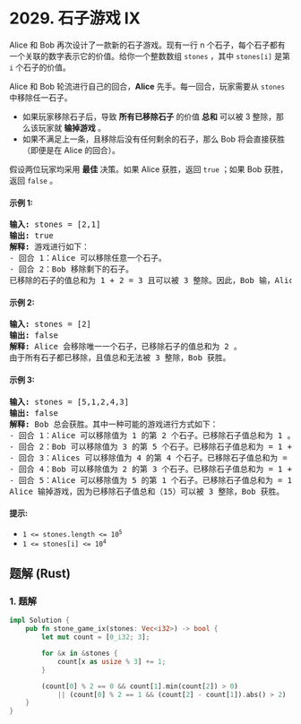 # 2029. 石子游戏 IX
Alice 和 Bob 再次设计了一款新的石子游戏。现有一行 n 个石子，每个石子都有一个关联的数字表示它的价值。给你一个整数数组 `stones` ，其中 `stones[i]` 是第 `i` 个石子的价值。

Alice 和 Bob 轮流进行自己的回合，**Alice** 先手。每一回合，玩家需要从 `stones` 中移除任一石子。

* 如果玩家移除石子后，导致 **所有已移除石子** 的价值 **总和** 可以被 3 整除，那么该玩家就 **输掉游戏** 。
* 如果不满足上一条，且移除后没有任何剩余的石子，那么 Bob 将会直接获胜（即便是在 Alice 的回合）。

假设两位玩家均采用 **最佳** 决策。如果 Alice 获胜，返回 `true` ；如果 Bob 获胜，返回 `false` 。

#### 示例 1:
<pre>
<strong>输入:</strong> stones = [2,1]
<strong>输出:</strong> true
<strong>解释:</strong> 游戏进行如下：
- 回合 1：Alice 可以移除任意一个石子。
- 回合 2：Bob 移除剩下的石子。
已移除的石子的值总和为 1 + 2 = 3 且可以被 3 整除。因此，Bob 输，Alice 获胜。
</pre>

#### 示例 2:
<pre>
<strong>输入:</strong> stones = [2]
<strong>输出:</strong> false
<strong>解释:</strong> Alice 会移除唯一一个石子，已移除石子的值总和为 2 。
由于所有石子都已移除，且值总和无法被 3 整除，Bob 获胜。
</pre>

#### 示例 3:
<pre>
<strong>输入:</strong> stones = [5,1,2,4,3]
<strong>输出:</strong> false
<strong>解释:</strong> Bob 总会获胜。其中一种可能的游戏进行方式如下：
- 回合 1：Alice 可以移除值为 1 的第 2 个石子。已移除石子值总和为 1 。
- 回合 2：Bob 可以移除值为 3 的第 5 个石子。已移除石子值总和为 = 1 + 3 = 4 。
- 回合 3：Alices 可以移除值为 4 的第 4 个石子。已移除石子值总和为 = 1 + 3 + 4 = 8 。
- 回合 4：Bob 可以移除值为 2 的第 3 个石子。已移除石子值总和为 = 1 + 3 + 4 + 2 = 10.
- 回合 5：Alice 可以移除值为 5 的第 1 个石子。已移除石子值总和为 = 1 + 3 + 4 + 2 + 5 = 15.
Alice 输掉游戏，因为已移除石子值总和（15）可以被 3 整除，Bob 获胜。
</pre>

#### 提示:
* <code>1 <= stones.length <= 10<sup>5</sup></code>
* <code>1 <= stones[i] <= 10<sup>4</sup></code>

## 题解 (Rust)

### 1. 题解
```Rust
impl Solution {
    pub fn stone_game_ix(stones: Vec<i32>) -> bool {
        let mut count = [0_i32; 3];

        for &x in &stones {
            count[x as usize % 3] += 1;
        }

        (count[0] % 2 == 0 && count[1].min(count[2]) > 0)
            || (count[0] % 2 == 1 && (count[2] - count[1]).abs() > 2)
    }
}
```
